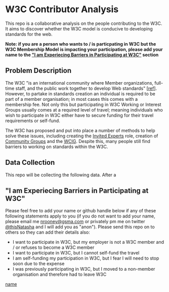 # W3C Contributor Analysis
This repo is a collaborative analysis on the people contributing to the W3C. It aims to discover whether the W3C model is conducive to developing standards for the web. 

**Note: if you are a person who wants to / is particpating in W3C but the W3C Membership Model is impacting your participation, please add your name to the ["I am Experiecing Barriers in Participating at W3C"](#) section**

## Problem Description
The W3C "is an international community where Member organizations, full-time staff, and the public work together to develop Web standards" [[ref](https://www.w3.org/)]. However, to partake in standards creation an individual is required to be part of a member organisation; in most cases this comes with a membership fee. Not only this but participating in W3C Working or Interest Groups usually comes at a required level of travel; meaning individuals who wish to participate in W3C either have to secure funding for their travel requirements or self-fund.

The W3C has proposed and put into place a number of methods to help solve these issues, including creating the [Invited Experts](#) role, creation of [Community Groups](#) and the [WCIG](#). Despite this, many people still find barriers to working on standards within the W3C.

## Data Collection
This repo will be collecting the following data. After a

## "I am Experiecing Barriers in Participating at W3C"
Please feel free to add your name or github handle below if any of these following statements apply to you (if you do not want to add your name, please email me <nrooney@gsma.com> or privately pm me on twitter [@thisNatasha](https://twitter.com/thisnatasha) and I will add you as "anon"). Please send this repo on to others so they can add their details also:

* I want to participate in W3C, but my employer is not a W3C member and / or refuses to become a W3C member
* I want to participate in W3C, but I cannot self-fund the travel
* I am self-funding my participation in W3C, but I fear I will need to stop soon due to the expense
* I was previously participating in W3C, but I moved to a non-member organisation and therefore had to leave W3C

[name](github/url)
